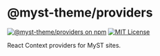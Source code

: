 # @myst-theme/providers

[![@myst-theme/providers on npm](https://img.shields.io/npm/v/@myst-theme/providers.svg)](https://www.npmjs.com/package/@myst-theme/providers)
[![MIT License](https://img.shields.io/badge/license-MIT-blue.svg)](https://github.com/jupyter-book/myst-theme/blob/main/LICENSE)

React Context providers for MyST sites.
